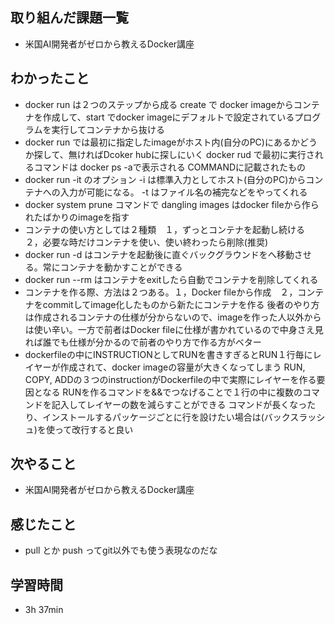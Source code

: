 ## 取り組んだ課題一覧
- 米国AI開発者がゼロから教えるDocker講座
## わかったこと
- docker run は２つのステップから成る create で docker imageからコンテナを作成して、start でdocker imageにデフォルトで設定されているプログラムを実行してコンテナから抜ける
- docker run では最初に指定したimageがホスト内(自分のPC)にあるかどうか探して、無ければDcoker hubに探しにいく
  docker rud で最初に実行されるコマンドは docker ps -aで表示される COMMANDに記載されたもの
- docker run -it のオプション -i は標準入力としてホスト(自分のPC)からコンテナへの入力が可能になる。 -t はファイル名の補完などをやってくれる
- docker system prune コマンドで dangling images はdocker fileから作られたばかりのimageを指す
- コンテナの使い方としては２種類　１，ずっとコンテナを起動し続ける　２，必要な時だけコンテナを使い、使い終わったら削除(推奨)
- docker run -d はコンテナを起動後に直ぐバックグラウンドをへ移動させる。常にコンテナを動かすことができる
- docker run --rm はコンテナをexitしたら自動でコンテナを削除してくれる
- コンテナを作る際、方法は２つある。１，Docker fileから作成　２，コンテナをcommitしてimage化したものから新たにコンテナを作る
  後者のやり方は作成されるコンテナの仕様が分からないので、imageを作った人以外からは使い辛い。一方で前者はDocker fileに仕様が書かれているので中身さえ見れば誰でも仕様が分かるので前者のやり方で作る方がベター
- dockerfileの中にINSTRUCTIONとしてRUNを書きすぎるとRUN１行毎にレイヤーが作成されて、docker imageの容量が大きくなってしまう
  RUN, COPY, ADDの３つのinstructionがDockerfileの中で実際にレイヤーを作る要因となる
  RUNを作るコマンドを&&でつなげることで１行の中に複数のコマンドを記入してレイヤーの数を減らすことができる
  コマンドが長くなったり、インストールするパッケージごとに行を設けたい場合は\(バックスラッシュ)を使って改行すると良い
## 次やること
- 米国AI開発者がゼロから教えるDocker講座
## 感じたこと
- pull とか push ってgit以外でも使う表現なのだな
## 学習時間
- 3h 37min
